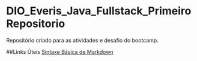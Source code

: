 # DIO_Everis_Java_Fullstack_PrimeiroRepositorio
Repositório criado para as atividades e desafio do bootcamp.

##Links Úteis
[Sintaxe Básica de Markdown](https://www.markdownguide.org/)
